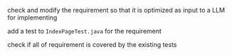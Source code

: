 check and modify the requirement so that it is optimized as input to a LLM for implementing 

add a test  to `IndexPageTest.java` for the requirement  

check if all of requirement   is covered by the existing tests 